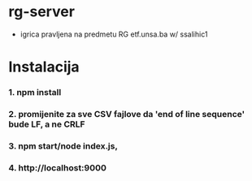 # rg-server
- igrica pravljena na predmetu RG etf.unsa.ba w/ ssalihic1

# Instalacija
### 1. npm install
### 2. promijenite za sve CSV fajlove da 'end of line sequence' bude LF, a ne CRLF 
### 3. npm start/node index.js, 
### 4. http://localhost:9000

